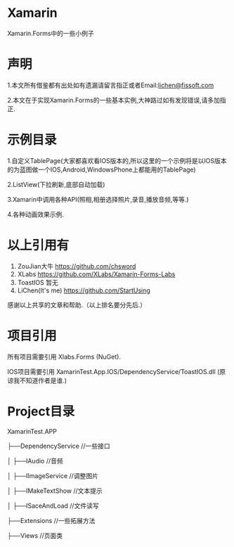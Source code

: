 # Xamarin
Xamarin.Forms中的一些小例子

# 声明
1.本文所有借鉴都有出处如有遗漏请留言指正或者Email:lichen@fissoft.com

2.本文在于实现Xamarin.Forms的一些基本实例,大神路过如有发现错误,请多加指正. 

# 示例目录

1.自定义TablePage(大家都喜欢看IOS版本的,所以这里的一个示例将是以IOS版本的为蓝图做一个IOS,Android,WindowsPhone上都能用的TablePage)

2.ListView(下拉刷新,底部自动加载)

3.Xamarin中调用各种API(照相,相册选择照片,录音,播放音频,等等.)

4.各种动画效果示例.

# 以上引用有

1. ZouJian大牛          https://github.com/chsword
2. XLabs                https://github.com/XLabs/Xamarin-Forms-Labs
3. ToastIOS             暂无
4. LiChen(It's me)      https://github.com/StartUsing

感谢以上共享的文章和帮助.（以上排名要分先后.）

# 项目引用
所有项目需要引用 Xlabs.Forms (NuGet).

IOS项目需要引用  XamarinTest.App.IOS/DependencyService/ToastIOS.dll   (原谅我不知道作者是谁.)

# Project目录

XamarinTest.APP

├──DependencyService //一些接口

│   ├──IAudio //音频

│   ├──IImageService //调整图片

│   ├──IMakeTextShow //文本提示

│   ├──ISaceAndLoad  //文件读写

├──Extensions //一些拓展方法

├──Views //页面类

